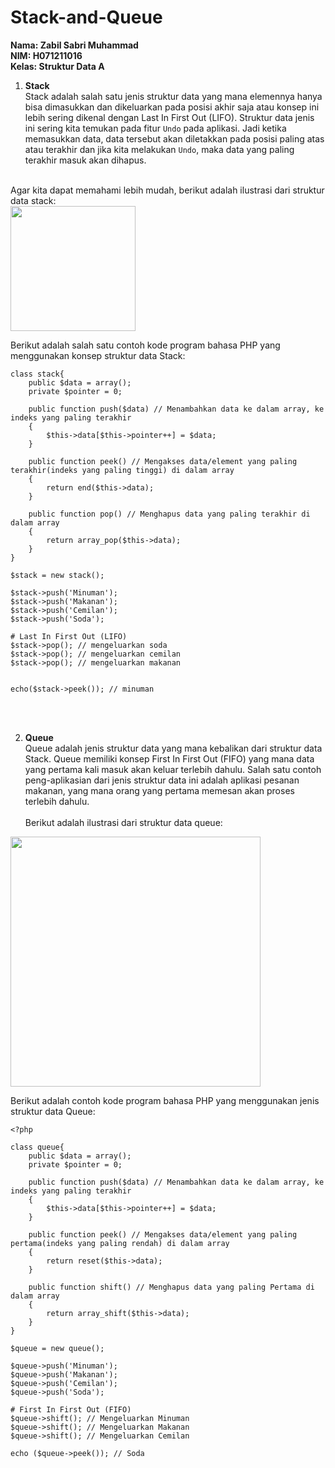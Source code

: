 # Stack-and-Queue

**Nama: Zabil Sabri Muhammad** <br/>
**NIM: H071211016** <br/>
**Kelas: Struktur Data A** <br/>

1. **Stack** <br/>
Stack adalah salah satu jenis struktur data yang mana elemennya hanya bisa dimasukkan dan dikeluarkan pada posisi akhir saja atau konsep ini lebih sering dikenal dengan 
Last In First Out (LIFO). Struktur data jenis ini sering kita temukan pada fitur `Undo` pada aplikasi. Jadi ketika memasukkan data, data tersebut akan diletakkan pada posisi
paling atas atau terakhir dan jika kita melakukan `Undo`, maka data yang paling terakhir masuk akan dihapus. <br /> <br />

Agar kita dapat memahami lebih mudah, berikut adalah ilustrasi dari struktur data stack: <br/>
<img src="https://user-images.githubusercontent.com/79674049/207994957-2b9083a8-d459-4037-97c8-3842c3c8b884.gif" width="200">

Berikut adalah salah satu contoh kode program bahasa PHP yang menggunakan konsep struktur data Stack:
```
class stack{
    public $data = array();
    private $pointer = 0;

    public function push($data) // Menambahkan data ke dalam array, ke indeks yang paling terakhir
    {
        $this->data[$this->pointer++] = $data;
    }

    public function peek() // Mengakses data/element yang paling terakhir(indeks yang paling tinggi) di dalam array
    {
        return end($this->data);
    }

    public function pop() // Menghapus data yang paling terakhir di dalam array
    {
        return array_pop($this->data);
    }
}

$stack = new stack();

$stack->push('Minuman');
$stack->push('Makanan');
$stack->push('Cemilan');
$stack->push('Soda');

# Last In First Out (LIFO)
$stack->pop(); // mengeluarkan soda
$stack->pop(); // mengeluarkan cemilan
$stack->pop(); // mengeluarkan makanan


echo($stack->peek()); // minuman
```
<br/>
<br/>

2. **Queue** <br/>
Queue adalah jenis struktur data yang mana kebalikan dari struktur data Stack. Queue memiliki konsep First In First Out (FIFO) yang mana data yang pertama kali masuk akan
keluar terlebih dahulu. Salah satu contoh peng-aplikasian dari jenis struktur data ini adalah aplikasi pesanan makanan, yang mana orang yang pertama memesan akan
proses terlebih dahulu. <br /> <br />
Berikut adalah ilustrasi dari struktur data queue: <br/>
<img src="https://user-images.githubusercontent.com/79674049/207997182-692688a3-44eb-4481-a209-a3f5162fcdc2.gif" width="400">

Berikut adalah contoh kode program bahasa PHP yang menggunakan jenis struktur data Queue:
```
<?php

class queue{
    public $data = array();
    private $pointer = 0;

    public function push($data) // Menambahkan data ke dalam array, ke indeks yang paling terakhir
    {
        $this->data[$this->pointer++] = $data;
    }

    public function peek() // Mengakses data/element yang paling pertama(indeks yang paling rendah) di dalam array
    {
        return reset($this->data);
    }

    public function shift() // Menghapus data yang paling Pertama di dalam array
    {
        return array_shift($this->data);
    }
}

$queue = new queue();

$queue->push('Minuman');
$queue->push('Makanan');
$queue->push('Cemilan');
$queue->push('Soda');

# First In First Out (FIFO)
$queue->shift(); // Mengeluarkan Minuman
$queue->shift(); // Mengeluarkan Makanan
$queue->shift(); // Mengeluarkan Cemilan

echo ($queue->peek()); // Soda
```
